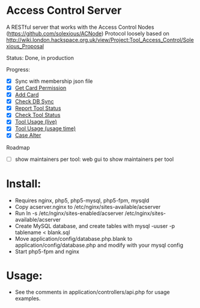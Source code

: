 Access Control Server
=====================

A RESTful server that works with the Access Control Nodes (https://github.com/solexious/ACNode)
Protocol loosely based on http://wiki.london.hackspace.org.uk/view/Project:Tool_Access_Control/Solexious_Proposal

Status: Done, in production

Progress:

- [X] Sync with membership json file
- [X] [Get Card Permission](http://wiki.london.hackspace.org.uk/view/Project:Tool_Access_Control/Solexious_Proposal#Get_card_permissions)
- [X] [Add Card](http://wiki.london.hackspace.org.uk/view/Project:Tool_Access_Control/Solexious_Proposal#Add_card)
- [X] [Check DB Sync](http://wiki.london.hackspace.org.uk/view/Project:Tool_Access_Control/Solexious_Proposal#Check_DB_sync)
- [X] [Report Tool Status](http://wiki.london.hackspace.org.uk/view/Project:Tool_Access_Control/Solexious_Proposal#Report_tool_status)
- [X] [Check Tool Status](http://wiki.london.hackspace.org.uk/view/Project:Tool_Access_Control/Solexious_Proposal#Check_tool_status)
- [X] [Tool Usage (live)](http://wiki.london.hackspace.org.uk/view/Project:Tool_Access_Control/Solexious_Proposal#Tool_usage_.28live.29)
- [X] [Tool Usage (usage time)](http://wiki.london.hackspace.org.uk/view/Project:Tool_Access_Control/Solexious_Proposal#Tool_usage_.28usage_time.29)
- [X] [Case Alter](http://wiki.london.hackspace.org.uk/view/Project:Tool_Access_Control/Solexious_Proposal#Case_alert)

Roadmap

- [ ] show maintainers per tool: web gui to show maintainers per tool

Install:
========
* Requires nginx, php5, php5-mysql, php5-fpm, mysqld
* Copy acserver.nginx to /etc/nginx/sites-available/acserver
* Run ln -s /etc/nginx/sites-enabled/acserver /etc/nginx/sites-available/acserver
* Create MySQL database, and create tables with mysql -uuser -p tablename < blank.sql
* Move application/config/database.php.blank to application/config/database.php and modify with your mysql config
* Start php5-fpm and nginx

Usage:
======
* See the comments in application/controllers/api.php for usage examples.

